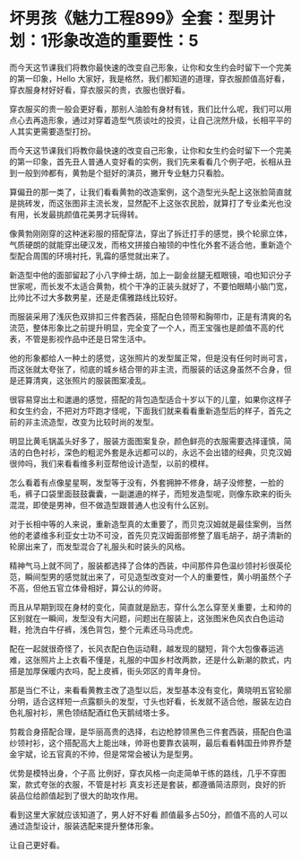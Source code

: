 # 坏男孩《魅力工程899》全套：型男计划：1形象改造的重要性：5

而今天这节课我们将教你最快速的改变自己形象，让你和女生约会时留下一个完美的第一印象，Hello 大家好，我是格然，我们都知道的道理，穿衣服颜值高好看，穿衣服身材好好看，穿衣服买的贵，衣服也很好看。

穿衣服买的贵一般会更好看，那别人油脸有身材有钱，我们比什么呢，我们可以用点心去再造形象，通过对穿着造型气质谈吐的投资，让自己浣然升级，长相平平的人其实更需要造型打扮。

而今天这节课我们将教你最快速的改变自己形象，让你和女生约会时留下一个完美的第一印象，首先丑人普通人变好看的实例，我们先来看看几个例子吧，长相从丑到一般到帅都有，黄勃是个挺好的演员，撇开专业魅力只看脸。

算偏丑的那一类了，让我们看看黄勃的改造案例，这个造型光头配上这张脸简直就是挑砖发，而这张图非主流长发，显然配不上这张农民脸，就算打了专业柔光也没有用，长发最挑颜值花美男才玩得转。

像黄勃刚刚穿的这种迷彩服的搭配穿法，穿出了拆迁打手的感觉，换个轮廓立体，气质硬朗的就能穿出硬汉发，而格文拼接白袖领的中性化外套不适合他，重新造个型配合周围的环境衬托，乳霜的感觉就出来了。

新造型中他的面部留起了小八字绅士胡，加上一副金丝腿无框眼镜，咱也知识分子世家呢，而长发不太适合黄勃，梳个干净的正装头就好了，不要怕眼睛小脑门宽，比帅比不过大多数男星，还是走儒雅路线比较好。

而服装采用了浅灰色双排扣三件套西装，搭配白色领带和胸带巾，正是有清爽的名流范，整体形象比之前提升明显，完全变了一个人，而王宝强也是颜值不高的代表，不管是影视作品中还是日常生活中。

他的形象都给人一种土的感觉，这张照片的发型属正常，但是没有任何时尚可言，而这张就太夸张了，彻底的城乡结合带的非主流，而服装的话这身虽然不合身，但是还算清爽，这张照片的服装图案凌乱。

很容易穿出土和邋遢的感觉，搭配的背包造型适合十岁以下的儿童，如果你这样子和女生约会，不把对方吓跑才怪呢，下面我们就来看看重新造型后的样子，首先之前的非主流造型，改变为比较时尚的发型。

明显比黄毛锅盖头好多了，服装方面图案复杂，颜色鲜亮的衣服需要选择谨慎，简洁的白色衬衫，深色的粗泥外套是永远都可以的，永远不会出错的经典，贝克汉姆很帅吗，我们来看看维多利亚帮他设计造型，以前的模样。

怎么看着有点像星星啊，发型等于没有，外套拥肿不修身，胡子没修整，一脸的毛，裤子口袋里面鼓鼓囊囊，一副邋遢的样子，而短发造型呢，则像东欧来的街头混混，即使是男神，但不做造型跟普通人也没有什么区别。

对于长相中等的人来说，重新造型真的太重要了，而贝克汉姆就是最佳案例，当然他的老婆维多利亚女士功不可没，首先贝克汉姆面部修整了眉毛胡子，胡子清新的轮廓出来了，而发型混合了礼服头和时装头的风格。

精神气马上就不同了，服装都选择了合体的西装，中间那件异色温纱领衬衫很英伦范，瞬间型男的感觉就出来了，可见造型改变对一个人的重要性，黄小明虽然个子不高，但他五官立体骨相好，算公认的帅哥。

而且从早期到现在身材的变化，简直就是励志，穿什么怎么穿至关重要，土和帅的区别就在一瞬间，发型没有大问题，问题出在服装上，这张图米色风衣白色运动鞋，抢洗白牛仔裤，浅色背包，整个元素还马马虎虎。

配在一起就很奇怪了，长风衣配白色运动鞋，越发现的腿短，背个大包像春运逃难，这张照片上上衣看不懂是，礼服的中国乡村改两款，还是什么新潮的款式，内搭是加厚保暖内衣吗，配上皮裤，街头郊区的青年身份。

那是当仁不让，来看看黄教主改了造型以后，发型基本没有变化，黄晓明五官轮廓分明，适合这样短一点露额头的发型，寸头也好看，长发就不适合他，服装左边白色礼服衬衫，黑色领结配酒红色天鹅绒塔士多。

剪裁合身搭配合理，是华丽高贵的选择，右边枪脖领黑色三件套西装，搭配白色温纱领衬衫，这个搭配高大上能出味，帅哥也要靠衣装啊，最后看看韩国丑帅界乔楚金宇斌，论五官真的不帅，但是常常会被认为是型男。

优势是模特出身，个子高 比例好，穿衣风格一向走简单干练的路线，几乎不穿图案，款式夸张的衣服，不管是衬衫 真支衫还是套装，都遵循简洁原则，良好的折装品位给颜值起到了很大的助攻作用。

看到这里大家就应该知道了，男人好不好看 颜值最多占50分，颜值不高的人可以通过造型设计，服装选配来提升整体形象。

让自己更好看。